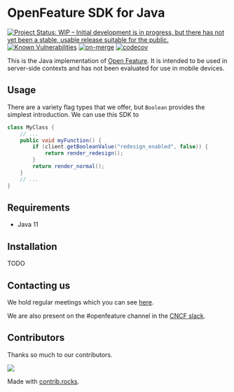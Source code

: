 # OpenFeature SDK for Java

[![Project Status: WIP – Initial development is in progress, but there has not yet been a stable, usable release suitable for the public.](https://www.repostatus.org/badges/latest/wip.svg)](https://www.repostatus.org/#wip)
[![Known Vulnerabilities](https://snyk.io/test/github/open-feature/java-sdk/badge.svg)](https://snyk.io/test/github/open-feature/java-sdk)
[![on-merge](https://github.com/open-feature/java-sdk/actions/workflows/merge.yml/badge.svg)](https://github.com/open-feature/java-sdk/actions/workflows/merge.yml)
[![codecov](https://codecov.io/gh/open-feature/java-sdk/branch/main/graph/badge.svg?token=XMS9L7PBY1)](https://codecov.io/gh/open-feature/java-sdk)


This is the Java implementation of [Open Feature](https://openfeature.dev). It is intended to be used in server-side contexts and has not been evaluated for use in mobile devices.

## Usage

There are a variety flag types that we offer, but `Boolean` provides the simplest introduction. We can use this SDK to 

```java
class MyClass {
    // ...
    public void myFunction() {
        if (client.getBooleanValue("redesign_enabled", false)) {
            return render_redesign();
        }
        return render_normal();
    }
    // ...
}
```

## Requirements
- Java 11

## Installation
TODO
## Contacting us
We hold regular meetings which you can see [here](https://github.com/open-feature/community/#meetings-and-events).

We are also present on the #openfeature channel in the [CNCF slack](https://slack.cncf.io/).

## Contributors

Thanks so much to our contributors.

<a href="https://github.com/open-feature/java-sdk/graphs/contributors">
  <img src="https://contrib.rocks/image?repo=open-feature/java-sdk" />
</a>

Made with [contrib.rocks](https://contrib.rocks).